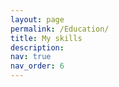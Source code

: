 ```yaml
---
layout: page
permalink: /Education/
title: My skills
description:  
nav: true
nav_order: 6
---
```


<div class="mindmap-container">
  <div id="fundamentals-mindmap"></div>
  <div id="algorithm-mindmap"></div>
  <div id="robotics-mindmap"></div>
</div>

<script src="https://d3js.org/d3.v7.min.js"></script>
<style>
.mindmap-container {
  display: flex;
  flex-direction: column;
  gap: 40px;
}

.mindmap-container > div {
  border-radius: 8px;
  padding: 20px;
  background: var(--global-bg-color);
}

.text-name {
  font: 14px sans-serif;
  fill: var(--global-text-color);
}

.text-code {
  font-size: 10px;
  fill: var(--global-theme-color);
}

.node-label-container {
  fill: var(--global-bg-color);
  stroke: var(--global-theme-color);
  stroke-width: 1px;
  rx: 4;  /* rounded corners */
}

.link {
  fill: none;
  stroke: #ccc;
  stroke-width: 2px;
}
</style>

<script>
document.addEventListener('DOMContentLoaded', function() {
    const data = {
        fundamentals: {
            name: "Fundamentals",
            children: [
                {name: "Mathematics", children: [
                    {name: "Calculus I", code: "HKUST MATH1013"},
                    {name: "Calculus II", code: "HKUST MATH1014"},
                    {name: "Linear Algebra", code: "HKUST MATH2111"},
                    {name: "Multivariable Calculus", code: "HKUST MATH2011"},
                    {name: "Differential Equations", code: "Coursera-HKUST MATH2521"},
                    {name: "Discrete Math", code: "HKUST COMP2711"},
                    {name: "Statistics", code: "SJTU STAT6001"}
                ]},
                {name: "Core Engineering", children: [
                    {name: "General Physics", code: "HKUST PHYS1112"},
                    {name: "General Physics II", code: "UNSW PHYS1221"},
                    {name: "Smart Mechatronic", code: "HKUST ISDN2601"}
                ]},
                {name: "Computer Science", children: [
                    {name: "C++", code: "HKUST COMP2011"},
                    {name: "Object-Oriented-programming", code: "HKUST COMP2012"},
                    {name: "Computer Organization", code: "HKUST COMP2611"},
                    {name: "Operating System", code: "HKUST COMP3511"},
                    {name: "Algorithms", code: "HKUST COMP3711"},
                    {name: "Data Structures", code: "HKUST COMP2012"}
                ]}
            ]
        },
        algorithm: {
            name: "Artificial Intelligence",
            children: [
                {name: "Machine Learning", children: [
                    {name: "GLM", code: "HKUST COMP5212"},
                    {name: "Expectation Maximization", code: "HKUST COMP5212"},
                    {name: "SVM", code: "HKUST COMP5212"},
                    {name: "Decision Trees", code: "UNSW COMP9517"},
                    {name: "PCA", code: "HKUST COMP5212"},
                    {name: "Naive Bayes", code: "HKUST COMP2211"},
                    {name: "Probabilistic Graphical Models", code: "HKUST COMP5212"},
                    {name: "HMM", code: "HKUST COMP5212"}
                ]},
                {name: "Deep Learning", children: [
                    {name: "CNN", code: "HKUST COMP2211"},
                    {name: "RCNN", code: "UNSW COMP9517"},
                    {name: "YOLO", code: "UNSW COMP9517"},
                    {name: "MLP", code: "HKUST COMP2211"},
                    {name: "RNN", code: "HKUST COMP5212"},
                    {name: "Transformer", code: "HKUST COMP5212"},
                    {name: "GAN", code: "HKUST COMP5212"},
                    {name: "VAE", code: "HKUST COMP5212"},
                    {name: "LLM", code: "HKUST COMP5212"}
                ]},
                {name: "Other", children:[
                    {name: "Image Processing", code: "HKUST COMP2211"},
                    {name: "Minimax", code: "HKUST COMP2211"},
                    {name: "Reinforcement Learning", code: "HKUST COMP5212"}
                ]}
                ]
        },
        robotics: {
            name: "Robotics",
            children: [
                {name: "Software", children: [
                    {name: "Mobile Robotics", code: "HKUST ELEC3210"},
                    {name: "Control System", code: "UNSW MTRN3020"},
                    {name: "ROS"},
                    {name: "ROS2"}
                ]},
                {name: "Hardware", children: [
                    {name: "Circuit Design"},
                    {name: "Soldering"},
                ]},
                {name: "Mechanical Design", children: [
                    {name: "CAD"},
                    {name: "Hand manufacturing"},
                    {name: "3D Printing"},
                    {name: "Laser Cutting"},
                    {name: "Blender", code: "HKUST ISDN2300"}
                ]}
            ]
        }
    };

    function createMindMap(data, containerId) {
        const width = 1200;
        const height = 1200;
        const margin = {top: 20, right: 600, bottom: 20, left: 100};

        const nodeWidth = 200;
        const nodeHeight = 40;

        const tree = d3.tree()
            .size([height - margin.top - margin.bottom, width - margin.right - margin.left])
            .separation((a, b) => (a.parent == b.parent ? 1 : 1.5) * nodeHeight); // Adjust the separation between nodes

        const root = d3.hierarchy(data);
        root.descendants().forEach((d, i) => {
            d.y = d.depth * nodeHeight * 1.5;
        });

        const treeData = tree(root);

        const svg = d3.select(containerId)
            .append("svg")
            .attr("width", width)
            .attr("height", height)
            .append("g")
            .attr("transform", `translate(${margin.left},${margin.top})`);

        // Links
        svg.selectAll(".link")
            .data(treeData.links())
            .enter()
            .append("path")
            .attr("class", "link")
            .attr("d", d3.linkHorizontal()
                .x(d => d.y)
                .y(d => d.x));

        // Nodes
        const node = svg.selectAll(".node")
            .data(treeData.descendants())
            .enter()
            .append("g")
            .attr("class", "node")
            .attr("transform", d => `translate(${d.y},${d.x})`);

        // Create container for text (background rectangle)
        node.append("rect")
            .attr("class", "node-label-container")
            .attr("y", -10) // Adjust the y position
            .attr("x", d => -100)  // Adjust the x position
            .attr("height", nodeHeight) // Adjust the height
            .attr("width", nodeWidth) // Adjust the width

        // Add labels to nodes
        node.append("text")
            .attr("class", "text-name")
            .attr("dy", d => d.data.code ? ".35em" : "1em") // Adjust the y position
            .attr("x", d => 0)  // Align with the center of rectangle
            .attr("text-anchor", "middle") // Center the text
            .text(d => d.data.name);

        node.append("text")
            .attr("class", "text-code")
            .attr("dy", d => "2em") // Adjust the y position
            .attr("x", d => 0)  // Align with the center of rectangle
            .attr("text-anchor", "middle") // Center the text
            .text(d => d.data.code);
    }

    // Create three separate mindmaps
    createMindMap(data.fundamentals, "#fundamentals-mindmap");
    createMindMap(data.algorithm, "#algorithm-mindmap");
    createMindMap(data.robotics, "#robotics-mindmap");
});
</script>
